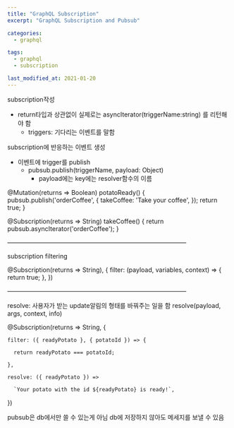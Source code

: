 ```yaml
---
title: "GraphQL Subscription"
excerpt: "GraphQL Subscription and Pubsub"

categories:
  - graphql

tags:
  - graphql
  - subscription

last_modified_at: 2021-01-20
---
```


subscription작성

- return타입과 상관없이 실제로는 asyncIterator(triggerName:string) 를 리턴해야 함
  - triggers: 기다리는 이벤트를 말함

subscription에 반응하는 이벤트 생성

- 이벤트에 trigger를 publish
  - pubsub.publish(triggerName, payload: Object)
    - payload에는 key에는 resolver함수의 이름

@Mutation(returns => Boolean)
potatoReady() {
pubsub.publish('orderCoffee', {
takeCoffee: 'Take your coffee',
});
return true;
}

@Subscription(returns => String)
takeCoffee() {
return pubsub.asyncIterator('orderCoffee');
}

—————————————————————————————

subscription filtering

@Subscription(returns => String), {
filter: (payload, variables, context) => {
return true;
},
})

—————————————————————————————

resolve: 사용자가 받는 update알림의 형태를 바꿔주는 일을 함
resolve(payload, args, context, info)

@Subscription(returns => String, {

    filter: ({ readyPotato }, { potatoId }) => {

      return readyPotato === potatoId;

    },

    resolve: ({ readyPotato }) =>

      `Your potato with the id ${readyPotato} is ready!`,

})

pubsub은 db에서만 쓸 수 있는게 아님
db에 저장하지 않아도 메세지를 보낼 수 있음
